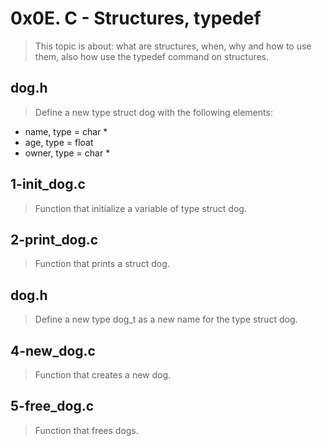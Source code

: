 # 0x0E. C - Structures, typedef
> This topic is about: what are structures, when, why and how to use them, also how use
the typedef command on structures.

## dog.h
> Define a new type struct dog with the following elements:
+ name, type = char *
+ age, type = float
+ owner, type = char *

## 1-init_dog.c
> Function that initialize a variable of type struct dog.

## 2-print_dog.c
> Function that prints a struct dog.

## dog.h
> Define a new type dog_t as a new name for the type struct dog.

## 4-new_dog.c
> Function that creates a new dog.

## 5-free_dog.c
> Function that frees dogs.
